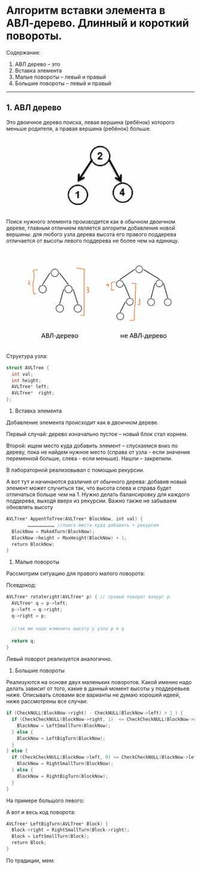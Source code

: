 # Алгоритм вставки элемента в АВЛ-дерево. Длинный и короткий повороты.

Содержание:

1. АВЛ дерево – это
1. Вставка элемента
1. Малые повороты – левый и правый
1. Большие повороты – левый и правый
____

## 1. АВЛ дерево

Это двоичное дерево поиска, левая вершина (ребёнок) которого меньше родителя, а правая вершина (ребёнок) больше. 

<p align="center">
<img src="image/1.jpg" widdth="100" height="200">
</p>

Поиск нужного элемента производится как в обычном двоичном дереве, главным отличием является алгоритм добавления новой вершины: для любого узла дерева высота его правого поддерева отличается от высоты левого поддерева не более чем на единицу.

<p align="center">
<img src="image/2.jpg" widdth="120" height="260">
</p>

Структура узла:
```c++
struct AVLTree {
  int val;
  int height;
  AVLTree* left;
  AVLTree*  right;
};
```

1. Вставка элемента

Добавление элемента происходит как в двоичном дереве.

Первый случай: дерево изначально пустое – новый блок стал корнем.

Второй: ищем место куда добавить элемент – спускаемся вниз по дереву, пока не найдем нужное место (справа от узла - если значение переменной больше, слева - если меньше). Нашли – закрепили. 

В лабораторной реализовывал с помощью рекурсии.

А вот тут и начинаются различия от обычного дерева: добавив новый элемент может случиться так, что высота слева и справа будет отличаться больше чем на 1. Нужно делать балансировку для каждого поддерева, выходя вверх из рекурсии. Важно также не забываем обновлять высоту 
```c++
AVLTree* AppentToTree(AVLTree* BlockNow, int val) {
        ………………………… //поиск места куда добавить + рекурсия 
  BlockNow = MakeATurn(BlockNow);
  BlockNow->height = MaxHeight(BlockNow) + 1;
  return BlockNow;
}
```

1. Малые повороты 

Рассмотрим ситуацию для правого малого поворота: 



Псевдокод:
```c++
AVLTree* rotateright(AVLTree* p) { // правый поворот вокруг p
  AVLTree* q = p->left;
  p->left = q->right;
  q->right = p;
  
  //так же надо изменить высоту у узла p и q
  
  return q;
}
```
Левый поворот реализуется аналогично.

1. Большие повороты

Реализуются на основе двух маленьких поворотов. Какой именно надо делать зависит от того, какие в данный момент высоты у поддеревьев ниже. Описывать словами все варианты не думаю хорошей идеей, ниже рассмотрены все случаи:
```c++
if (CheckNULL(BlockNow->right) - CheckNULL(BlockNow->left) > 1 ) {
  if (CheckCheckNULL(BlockNow->right, 1)  <= CheckCheckNULL(BlockNow->right, 0)) {
    BlockNow = LeftSmallTurn(BlockNow);
  } else {
    BlockNow = LeftBigTurn(BlockNow);
  }
} else {
  if (CheckCheckNULL(BlockNow->left, 0) <= CheckCheckNULL(BlockNow->left, 1)) {
    BlockNow = RightSmallTurn(BlockNow);
  } else {
    BlockNow = RightBigTurn(BlockNow);
  }
}
```
На примере большого левого:


А вот и весь код поворота:
```c++
AVLTree* LeftBigTurn(AVLTree* Block) {
  Block->right = RightSmallTurn(Block->right);
  Block = LeftSmallTurn(Block);
  return Block;
}
```


По традиции, мем: 

